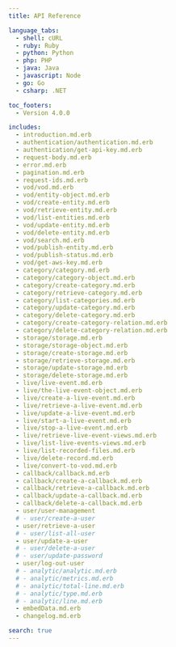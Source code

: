 ```yaml
---
title: API Reference

language_tabs:
  - shell: cURL
  - ruby: Ruby
  - python: Python
  - php: PHP
  - java: Java
  - javascript: Node
  - go: Go
  - csharp: .NET

toc_footers:
  - Version 4.0.0

includes:
  - introduction.md.erb
  - authentication/authentication.md.erb
  - authentication/get-api-key.md.erb
  - request-body.md.erb
  - error.md.erb
  - pagination.md.erb
  - request-ids.md.erb
  - vod/vod.md.erb
  - vod/entity-object.md.erb
  - vod/create-entity.md.erb
  - vod/retrieve-entity.md.erb
  - vod/list-entities.md.erb
  - vod/update-entity.md.erb
  - vod/delete-entity.md.erb
  - vod/search.md.erb
  - vod/publish-entity.md.erb
  - vod/publish-status.md.erb
  - vod/get-aws-key.md.erb
  - category/category.md.erb
  - category/category-object.md.erb
  - category/create-category.md.erb
  - category/retrieve-category.md.erb
  - category/list-categories.md.erb
  - category/update-category.md.erb
  - category/delete-category.md.erb
  - category/create-category-relation.md.erb
  - category/delete-category-relation.md.erb
  - storage/storage.md.erb
  - storage/storage-object.md.erb
  - storage/create-storage.md.erb
  - storage/retrieve-storage.md.erb
  - storage/update-storage.md.erb
  - storage/delete-storage.md.erb
  - live/live-event.md.erb
  - live/the-live-event-object.md.erb
  - live/create-a-live-event.md.erb
  - live/retrieve-a-live-event.md.erb
  - live/update-a-live-event.md.erb
  - live/start-a-live-event.md.erb
  - live/stop-a-live-event.md.erb
  - live/retrieve-live-event-views.md.erb
  - live/list-live-events-views.md.erb
  - live/list-recorded-files.md.erb
  - live/delete-record.md.erb
  - live/convert-to-vod.md.erb
  - callback/callback.md.erb
  - callback/create-a-callback.md.erb
  - callback/retrieve-a-callback.md.erb
  - callback/update-a-callback.md.erb
  - callback/delete-a-callback.md.erb
  - user/user-management
  # - user/create-a-user
  - user/retrieve-a-user
  # - user/list-all-user
  - user/update-a-user
  # - user/delete-a-user
  # - user/update-password
  - user/log-out-user
  # - analytic/analytic.md.erb
  # - analytic/metrics.md.erb
  # - analytic/total-line.md.erb
  # - analytic/type.md.erb
  # - analytic/line.md.erb
  - embedData.md.erb
  - changelog.md.erb

search: true
---
```

